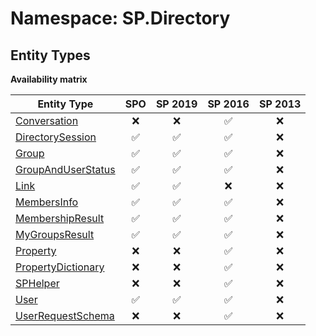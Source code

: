 # Namespace: SP.Directory

## Entity Types

**Availability matrix**

Entity Type | SPO | SP 2019 | SP 2016 | SP 2013
----------|:---:|:-------:|:-------:|:-------:
[Conversation](./EntityTypes/Conversation.md) | ❌ | ❌ | ✅ | ❌
[DirectorySession](./EntityTypes/DirectorySession.md) | ✅ | ✅ | ✅ | ❌
[Group](./EntityTypes/Group.md) | ✅ | ✅ | ✅ | ❌
[GroupAndUserStatus](./EntityTypes/GroupAndUserStatus.md) | ✅ | ✅ | ✅ | ❌
[Link](./EntityTypes/Link.md) | ✅ | ✅ | ❌ | ❌
[MembersInfo](./EntityTypes/MembersInfo.md) | ✅ | ✅ | ✅ | ❌
[MembershipResult](./EntityTypes/MembershipResult.md) | ✅ | ✅ | ✅ | ❌
[MyGroupsResult](./EntityTypes/MyGroupsResult.md) | ✅ | ✅ | ✅ | ❌
[Property](./EntityTypes/Property.md) | ❌ | ❌ | ✅ | ❌
[PropertyDictionary](./EntityTypes/PropertyDictionary.md) | ❌ | ❌ | ✅ | ❌
[SPHelper](./EntityTypes/SPHelper.md) | ❌ | ❌ | ✅ | ❌
[User](./EntityTypes/User.md) | ✅ | ✅ | ✅ | ❌
[UserRequestSchema](./EntityTypes/UserRequestSchema.md) | ❌ | ❌ | ✅ | ❌